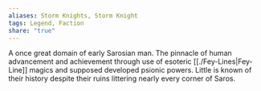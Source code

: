 ```yaml
---
aliases: Storm Knights, Storm Knight
tags: Legend, Faction
share: "true"
---
```



A once great domain of early Sarosian man. The pinnacle of human advancement and achievement through use of esoteric [[./Fey-Lines|Fey-Line]] magics and supposed developed psionic powers. Little is known of their history despite their ruins littering nearly every corner of Saros.
